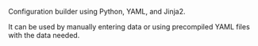 Configuration builder using Python, YAML, and Jinja2.

It can be used by manually entering data or using precompiled YAML files with the data needed.